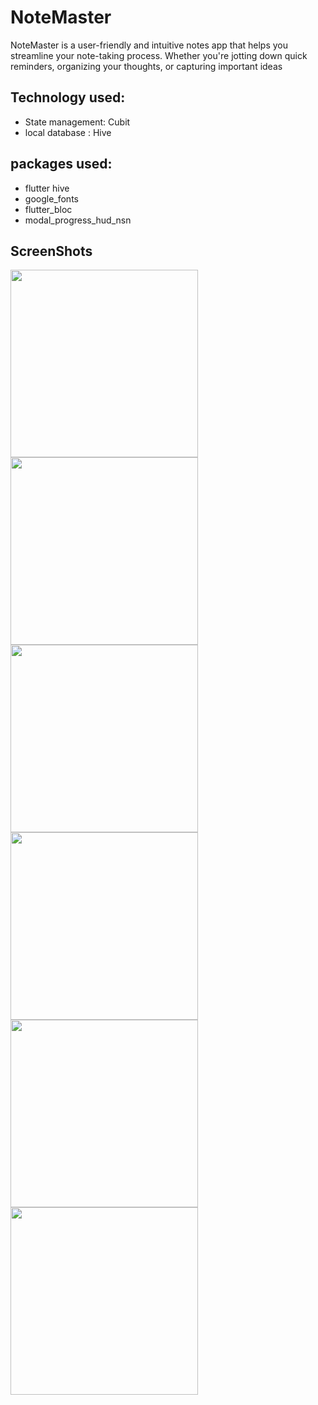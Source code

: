 # NoteMaster

NoteMaster is a user-friendly and intuitive notes app that helps you streamline your note-taking process. Whether you're jotting down quick reminders, organizing your thoughts, or capturing important ideas

## Technology used:

- State management: Cubit
- local database : Hive

## packages used:

- flutter hive 
- google_fonts
- flutter_bloc
- modal_progress_hud_nsn

## ScreenShots

<img src="screen_shots/splash.jpg" width="300">
<img src="screen_shots/home_view.jpg" width="300">
<img src="screen_shots/add_notes.jpg" width="300">
<img src="screen_shots/notes.jpg" width="300">
<img src="screen_shots/edit_note.jpg" width="300">
<img src="screen_shots/notes_edited.jpg" width="300">